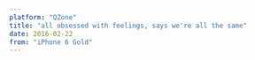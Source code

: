 ```yaml
---
platform: "QZone"
title: "all obsessed with feelings, says we're all the same"
date: 2016-02-22
from: "iPhone 6 Gold"
---
```

